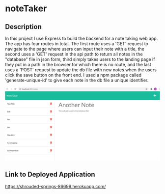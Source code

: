 # noteTaker

## Description
In this project I use Express to build the backend for a note  taking web app. The app has four routes in total. The first route uses a 'GET' request to navigate to the page where users
can input their note with a title, the second uses a 'GET' request in the api path to return all notes in the "database" file in json form, third simply takes users to the landing page if they 
put in a path in the browser for which there is no route, and the last uses a 'POST' request to update the db file with new notes when the users click the save button on the front end.
I used a npm package called 'generate-unique-id' to give each note in the db file a unique identifier. 

![screenshot of Note Taking App](https://github.com/jcnolan9/noteTaker/blob/main/Screenshot.PNG)

## Link to Deployed Application

https://shrouded-springs-86699.herokuapp.com/
